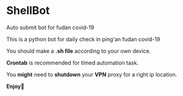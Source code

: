 # ShellBot
Auto submit bot for fudan covid-19

This is a python bot for daily check in ping'an fudan covid-19

You should make a **.sh file** according to your own device.

**Crontab** is recommended for timed automation task.

You **might** need to **shutdown** your **VPN** proxy for a right ip location. 

**Enjoy**🐸

